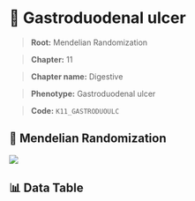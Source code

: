 # 🧪 Gastroduodenal ulcer

> **Root:** Mendelian Randomization

> **Chapter:** 11  

> **Chapter name:** Digestive

> **Phenotype:** Gastroduodenal ulcer  

> **Code:** `K11_GASTRODUOULC`

## 🧬 Mendelian Randomization  

<img src="/MR/Figures/Forward/K11_GASTRODUOULC.png"/>

## 📊 Data Table

<CsvTableMRF src="/MR_Data/Forward/K11_GASTRODUOULC.csv"/>
